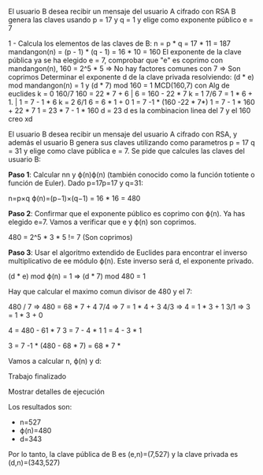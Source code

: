 El usuario B desea recibir un mensaje del usuario A cifrado con RSA B genera las claves usando p = 17 y q = 1 y elige como exponente público e = 7

1 - Calcula los elementos de las claves de B:
	n = p * q = 17 * 11 = 187
	mandangon(n) = (p - 1) * (q - 1) = 16 * 10 = 160
	El exponente de la clave pública ya se ha elegido e = 7, comprobar que "e" es coprimo con mandangon(n), 160 = 2^5 * 5 => No hay factores comunes con 7 => Son coprimos
	Determinar el exponente d de la clave privada resolviendo: (d * e) mod mandangon(n) = 1
	y (d * 7) mod 160 = 1
	MCD(160,7) con Alg de euclides
	k = 0 160/7 160 = 22 * 7 + 6 | 6 = 160 - 22 * 7
	k = 1 7/6 7 = 1 * 6 + 1.            | 1 = 7 - 1 * 6
	k = 2 6/1 6 = 6 * 1 + 0
	1 = 7 -1 * (160 -22 * 7*)
	1 = 7 - 1 * 160 + 22 * 7
	1 = 23 * 7 - 1 * 160
	d = 23
	d es la combinacion linea del 7 y el 160 creo xd


El usuario B desea recibir un mensaje del usuario A cifrado con RSA, y además el usuario B genera sus claves utilizando como parametros p = 17 q = 31 y elige como clave pública e = 7.
Se pide que calcules las claves del usuario B:

**Paso 1**: Calcular nn y ϕ(n)ϕ(n) (también conocido como la función totiente o función de Euler). Dado p=17p=17 y q=31:

n=p×q 
ϕ(n)=(p−1)×(q−1) = 16 * 16 = 480

**Paso 2**: Confirmar que el exponente público es coprimo con ϕ(n). Ya has elegido e=7. Vamos a verificar que e y ϕ(n) son coprimos.

480 = 2^5 * 3 * 5 != 7 (Son coprimos)

**Paso 3**: Usar el algoritmo extendido de Euclides para encontrar el inverso multiplicativo de ee módulo ϕ(n). Este inverso será d, el exponente privado.

(d * e) mod ϕ(n) = 1 => (d * 7) mod 480 = 1

Hay que calcular el maximo comun divisor de 480 y el 7:

480 / 7 => 480 = 68 * 7 + 4
7/4 => 7 = 1 * 4 + 3
4/3 => 4 = 1 * 3 + 1
3/1 => 3 = 1 * 3 + 0                   

4 = 480 - 61 * 7
3 = 7 - 4 * 1
1 =  4 - 3 * 1

3 = 7 -1 * (480 - 68 * 7) = 68 * 7 *


Vamos a calcular n, ϕ(n) y d:

Trabajo finalizado

Mostrar detalles de ejecución

Los resultados son:

- n=527
- ϕ(n)=480
- d=343

Por lo tanto, la clave pública de B es (e,n)=(7,527) y la clave privada es (d,n)=(343,527)

